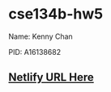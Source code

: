 # cse134b-hw5

Name: Kenny Chan

PID: A16138682

## <a href="https://cosmic-torte-546e5f.netlify.app/">Netlify URL Here</a>
